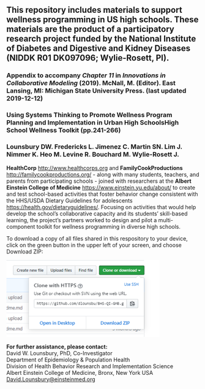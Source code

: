 ## This repository includes materials to support wellness programming in US high schools. These materials are the product of a participatory research project funded by the National Institute of Diabetes and Digestive and Kidney Diseases  (NIDDK R01 DK097096; Wylie-Rosett, PI). 
### Appendix to accompany <i>Chapter 11</i> in <i>Innovations in Collaborative Modeling</i> (2019). McNall, M. (Editor). East Lansing, MI: Michigan State University Press. (last updated 2019-12-12)
### Using Systems Thinking to Promote Wellness Program Planning and Implementation in Urban High SchoolsHigh School Wellness Toolkit (pp.241-266)
### <b>Lounsbury DW. Fredericks L. Jimenez C. Martin SN. Lim J. Nimmer K. Heo M. Levine R. Bouchard M. Wylie-Rosett J. </b>

<b>HealthCorp</b> http://www.healthcorps.org and <b>FamilyCookProductions</b> http://familycookproductions.org/ - along with many students, teachers, and parents from participating schools - joined with researchers at the <b>Albert Einstein College of Medicine</b> https://www.einstein.yu.edu/about/ to create and test school-based activities that foster behavior change consistent with the HHS/USDA Dietary Guidelines for adolescents https://health.gov/dietaryguidelines/. Focusing on activities that would help develop the school’s collaborative capacity and its students’ skill-based learning, the project’s partners worked to design and pilot a multi-component toolkit for wellness programming in diverse high schools.

To download a copy of all files shared in this respository to your device, click on the green button in the upper left of your screen, and choose Download ZIP:<br>

<img src = "https://github.com/dlounsbu/HS_wellness_toolkit/blob/master/dl.PNG"
     height = "200" width = "400">  <br>

<b>For further assistance, please contact:</b><br>
David W. Lounsbury, PhD, Co-Investigator<br>
Department of Epidemiology & Population Health<br>
Division of Health Behavior Research and Implementation Science<br>
Albert Einstein College of Medicine, Bronx, New York USA<br>
David.Lounsbury@einsteinmed.org <br>
